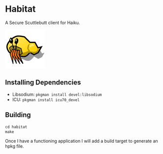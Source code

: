 # Habitat

A Secure Scuttlebutt client for Haiku.

![Habitat icon](./Habitat-icon.svg)

## Installing Dependencies

- Libsodium: `pkgman install devel:libsodium`
- ICU: `pkgman install icu70_devel`

## Building

```
cd habitat
make
```

Once I have a functioning application I will add a build target to generate an
hpkg file.
